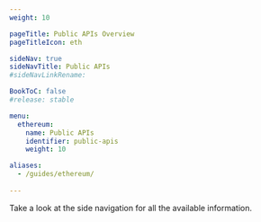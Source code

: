 ```yaml
---
weight: 10

pageTitle: Public APIs Overview
pageTitleIcon: eth

sideNav: true
sideNavTitle: Public APIs
#sideNavLinkRename: 

BookToC: false
#release: stable

menu:
  ethereum:
    name: Public APIs
    identifier: public-apis
    weight: 10

aliases:
  - /guides/ethereum/
  
---
```


<!-- TODO: Build page using sidenav content - auto-generate? -->

Take a look at the side navigation for all the available information.
